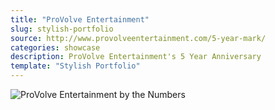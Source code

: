 ```yaml
---
title: "ProVolve Entertainment"
slug: stylish-portfolio
source: http://www.provolveentertainment.com/5-year-mark/
categories: showcase
description: ProVolve Entertainment's 5 Year Anniversary
template: "Stylish Portfolio"
---
```


<img src="http://sbootstrap.layoutschoolc.netdna-cdn.com/assets/img/showcase/provolve.jpg" class="img-responsive" alt="ProVolve Entertainment by the Numbers">